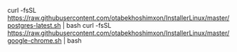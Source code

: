curl -fsSL https://raw.githubusercontent.com/otabekhoshimxon/InstallerLinux/master/postgres-latest.sh | bash
curl -fsSL https://raw.githubusercontent.com/otabekhoshimxon/InstallerLinux/master/google-chrome.sh | bash

